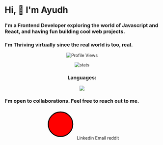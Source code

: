 # Hi, :wave: I'm Ayudh
### I'm a Frontend Developer exploring the world of Javascript and React, and having fun building cool web projects.
### I'm Thriving virtually since the real world is too, real.
<p align="center">
  <img src="https://komarev.com/ghpvc/?username=makersmecca&base=1093&label=Profile+Views" alt="Profile Views" />
</p>
<p align="center">
  <img src="https://streak-stats.demolab.com?user=makersmecca&theme=tokyonight&border_radius=6&date_format=M%20j%5B%2C%20Y%5D&card_width=450&card_height=170" alt="stats" />
</p>
<h3 align="center">Languages: </h3>
<p align="center">
  <img src="https://github-readme-stats.vercel.app/api/top-langs/?username=anuraghazra&layout=compact&theme=radical" />
</p>

### I'm open to collaborations. Feel free to reach out to me.
<div align="center">
  <svg width="100" height="100" xmlns="http://www.w3.org/2000/svg">
  <circle cx="50" cy="50" r="40" stroke="black" stroke-width="3" fill="red" />
</svg>
<a>Linkedin</a>
<a>Email</a>
<a>reddit</a>
</div>

